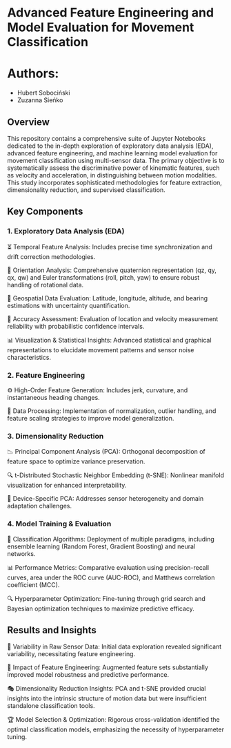 # Advanced Feature Engineering and Model Evaluation for Movement Classification
# Authors:
- Hubert Sobociński
- Zuzanna Sieńko
## Overview

This repository contains a comprehensive suite of Jupyter Notebooks dedicated to the in-depth exploration of exploratory data analysis (EDA), advanced feature engineering, and machine learning model evaluation for movement classification using multi-sensor data. The primary objective is to systematically assess the discriminative power of kinematic features, such as velocity and acceleration, in distinguishing between motion modalities. This study incorporates sophisticated methodologies for feature extraction, dimensionality reduction, and supervised classification.

## Key Components

### 1. Exploratory Data Analysis (EDA)

⏳ Temporal Feature Analysis: Includes precise time synchronization and drift correction methodologies.

🔄 Orientation Analysis: Comprehensive quaternion representation (qz, qy, qx, qw) and Euler transformations (roll, pitch, yaw) to ensure robust handling of rotational data.

📍 Geospatial Data Evaluation: Latitude, longitude, altitude, and bearing estimations with uncertainty quantification.

🎯 Accuracy Assessment: Evaluation of location and velocity measurement reliability with probabilistic confidence intervals.

📊 Visualization & Statistical Insights: Advanced statistical and graphical representations to elucidate movement patterns and sensor noise characteristics.

### 2. Feature Engineering

⚙️ High-Order Feature Generation: Includes jerk, curvature, and instantaneous heading changes.

🔧 Data Processing: Implementation of normalization, outlier handling, and feature scaling strategies to improve model generalization.

### 3. Dimensionality Reduction

📉 Principal Component Analysis (PCA): Orthogonal decomposition of feature space to optimize variance preservation.

🔍 t-Distributed Stochastic Neighbor Embedding (t-SNE): Nonlinear manifold visualization for enhanced interpretability.

📡 Device-Specific PCA: Addresses sensor heterogeneity and domain adaptation challenges.

### 4. Model Training & Evaluation

🤖 Classification Algorithms: Deployment of multiple paradigms, including ensemble learning (Random Forest, Gradient Boosting) and neural networks.

📊 Performance Metrics: Comparative evaluation using precision-recall curves, area under the ROC curve (AUC-ROC), and Matthews correlation coefficient (MCC).

🔍 Hyperparameter Optimization: Fine-tuning through grid search and Bayesian optimization techniques to maximize predictive efficacy.

## Results and Insights

📌 Variability in Raw Sensor Data: Initial data exploration revealed significant variability, necessitating feature engineering.

🚀 Impact of Feature Engineering: Augmented feature sets substantially improved model robustness and predictive performance.

🎭 Dimensionality Reduction Insights: PCA and t-SNE provided crucial insights into the intrinsic structure of motion data but were insufficient standalone classification tools.

🏆 Model Selection & Optimization: Rigorous cross-validation identified the optimal classification models, emphasizing the necessity of hyperparameter tuning.

